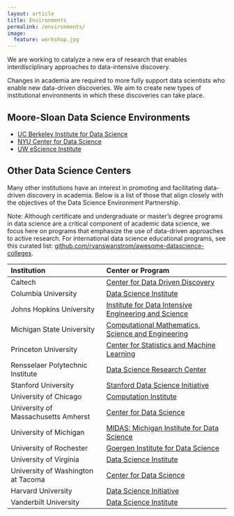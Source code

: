 ```yaml
---
layout: article
title: Environments
permalink: /environments/
image:
  feature: workshop.jpg
---
```


We are working to catalyze a new era of research that enables interdisciplinary approaches to data-intensive discovery. 

Changes in academia are required to more fully support data scientists who enable new data-driven discoveries. We aim to create new types of institutional environments in which these discoveries can take place.

## Moore-Sloan Data Science Environments

- [UC Berkeley Institute for Data Science](/ucb)
- [NYU Center for Data Science](/nyu)
- [UW eScience Institute](/uw)

## <a name="others"></a>Other Data Science Centers

Many other institutions have an interest in promoting and facilitating data-driven discovery in academia. Below is a list of those that align closely with the objectives of the Data Science Environment Partnership. 

Note: Although certificate and undergraduate or master’s degree programs in data science are a critical component of academic data science, we focus here on programs that emphasize the use of data-driven approaches to active research. For international data science educational programs, see this curated list: [github.com/ryanswanstrom/awesome-datascience-colleges](https://github.com/ryanswanstrom/awesome-datascience-colleges). 

| Institution | Center or Program |
| :----------- | :----------------- |
| Caltech | [Center for Data Driven Discovery](http://cd3.caltech.edu/) |
| Columbia University | [Data Science Institute](http://datascience.columbia.edu/) |
| Johns Hopkins University | [Institute for Data Intensive Engineering and Science](http://idies.jhu.edu/) |
| Michigan State University | [Computational Mathematics, Science and Engineering	 ](https://cmse.natsci.msu.edu) |
| Princeton University | [Center for Statistics and Machine Learning](http://csml.princeton.edu/about) |
| Rensselaer Polytechnic Institute | [Data Science Research Center](http://www.dsrc.rpi.edu/)|
| Stanford University | [Stanford Data Science Initiative](https://sdsi.stanford.edu/) |
| University of Chicago | [Computation Institute](https://www.ci.uchicago.edu/) |
| University of Massachusetts Amherst | [Center for Data Science](https://ds.cs.umass.edu/) |
| University of Michigan | [MIDAS: Michigan Institute for Data Science](http://midas.umich.edu/) |
| University of Rochester | [Goergen Institute for Data Science](http://www.rochester.edu/data-science/index.html) |
| University of Virginia | [Data Science Institute](http://dsi.virginia.edu/) |
| University of Washington at Tacoma | [Center for Data Science](http://cwds.uw.edu/) |
| Harvard University | [Data Science Initiative](https://datascience.harvard.edu/) |
| Vanderbilt University | [Data Science Institute](https://www.vanderbilt.edu/datascience/) |

